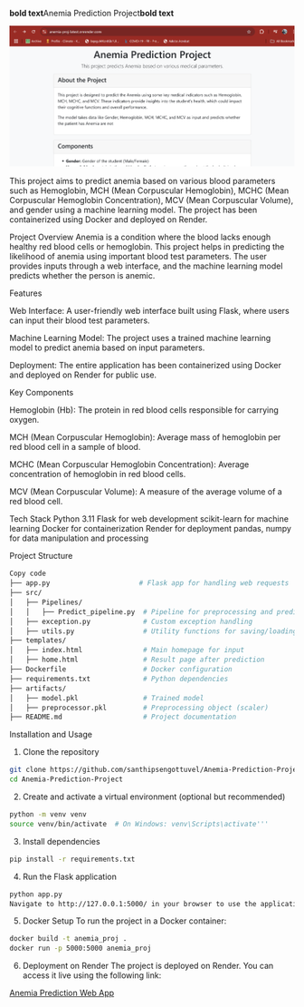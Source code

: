 **bold text**Anemia Prediction Project**bold text**

![Anemia Prediction Project](https://github.com/santhipsengottuvel/Anemia-Prediction-Project/blob/main/Images/anemia_prediction.png)

This project aims to predict anemia based on various blood parameters such as Hemoglobin, MCH (Mean Corpuscular Hemoglobin), MCHC (Mean Corpuscular Hemoglobin Concentration), MCV (Mean Corpuscular Volume), and gender using a machine learning model. The project has been containerized using Docker and deployed on Render.


Project Overview
Anemia is a condition where the blood lacks enough healthy red blood cells or hemoglobin. This project helps in predicting the likelihood of anemia using important blood test parameters. The user provides inputs through a web interface, and the machine learning model predicts whether the person is anemic.


Features

Web Interface: A user-friendly web interface built using Flask, where users can input their blood test parameters.

Machine Learning Model: The project uses a trained machine learning model to predict anemia based on input parameters.

Deployment: The entire application has been containerized using Docker and deployed on Render for public use.


Key Components

Hemoglobin (Hb): The protein in red blood cells responsible for carrying oxygen.

MCH (Mean Corpuscular Hemoglobin): Average mass of hemoglobin per red blood cell in a sample of blood.

MCHC (Mean Corpuscular Hemoglobin Concentration): Average concentration of hemoglobin in red blood cells.

MCV (Mean Corpuscular Volume): A measure of the average volume of a red blood cell.


Tech Stack
Python 3.11
Flask for web development
scikit-learn for machine learning
Docker for containerization
Render for deployment
pandas, numpy for data manipulation and processing


Project Structure
```bash
Copy code
├── app.py                      # Flask app for handling web requests
├── src/
│   ├── Pipelines/
│   │   ├── Predict_pipeline.py  # Pipeline for preprocessing and prediction
│   ├── exception.py             # Custom exception handling
│   ├── utils.py                 # Utility functions for saving/loading models
├── templates/
│   ├── index.html               # Main homepage for input
│   ├── home.html                # Result page after prediction
├── Dockerfile                   # Docker configuration
├── requirements.txt             # Python dependencies
├── artifacts/
│   ├── model.pkl                # Trained model
│   ├── preprocessor.pkl         # Preprocessing object (scaler)
├── README.md                    # Project documentation 
```


Installation and Usage

1. Clone the repository
```bash  
git clone https://github.com/santhipsengottuvel/Anemia-Prediction-Project.git 
cd Anemia-Prediction-Project
```

2. Create and activate a virtual environment (optional but recommended)
```bash
python -m venv venv
source venv/bin/activate  # On Windows: venv\Scripts\activate'''
```

3. Install dependencies
```bash
pip install -r requirements.txt
```

4. Run the Flask application
```bash
python app.py
Navigate to http://127.0.0.1:5000/ in your browser to use the application.
```
5. Docker Setup
To run the project in a Docker container:

```bash
docker build -t anemia_proj .
docker run -p 5000:5000 anemia_proj
```
6. Deployment on Render
The project is deployed on Render. You can access it live using the following link:


[Anemia Prediction Web App](https://anemia-proj-latest.onrender.com/)
